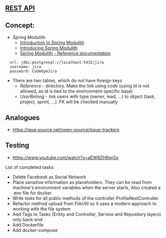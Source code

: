 ## [REST API](http://localhost:8080/doc)

## Concept:

- Spring Modulith
    - [Introduction to Spring Modulith](https://www.baeldung.com/spring-modulith)
    - [Introducing Spring Modulith](https://spring.io/blog/2022/10/21/introducing-spring-modulith)
    - [Spring Modulith - Reference documentation](https://docs.spring.io/spring-modulith/docs/current-SNAPSHOT/reference/html/)

```
  url: jdbc:postgresql://localhost:5432/jira
  username: jira
  password: CodeGymJira
```

- There are two tables, which do not have foreign keys
    - _Reference_ - directory. Make the link using _code_ (using id is not allowed, as id is tied to the environment-specific base)
    - _UserBelong_ - link users with type (owner, lead, ...) to object (task, project, sprint, ...). FK will be checked manually

## Analogues

- https://java-source.net/open-source/issue-trackers

## Testing

- https://www.youtube.com/watch?v=aEW8ZH6wj2o

List of completed tasks:
- Delete Facebook as Social Network
- Place sensitive information as placeholders. They can be read from machine's environment variables when the server starts, Also created a .env file for docker
- Write tests for all public methods of the controller ProfileRestController
- Refactor method upload from FileUtil so it uses a modern approach to working with the file system
- Add Tags to Tasks (Entity and Controller, Service and Repository layers) only back-end
- Add Dockerfile
- Add docker-compose
